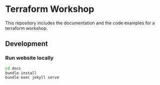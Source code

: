 # Terraform Workshop

This repository includes the documentation and the code examples for a terraform workshop.

## Development

### Run website locally

```bash
cd docs
bundle install
bundle exec jekyll serve
```
